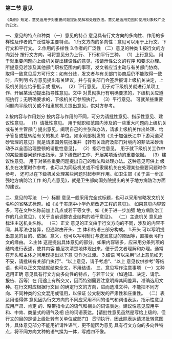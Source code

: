 
### 第二节 意见
    《条例》规定，意见适用于对重要问题提出见解和处理办法。意见是适用范围和使用对象较广泛的公文。
一、意见的特点和种类
（一）意见的特点
意见具有行文方向的多向性、作用的多样性及作者的广泛性等主要特点。
    1.行文方向的多向性：意见可以用于上行文、下行文和平行文。
    2.作用的多样性
    3.作者的广泛性
（二）意见的种类
1.按行文的方向划分
按行文方向，可将意见分为上行、下行和平行三种。
（1）上行意见。
    用于就重要问题向上级机关提出建设性的意见，按请示性公文的程序
    和要求办理。所提意见若涉及其他部门职权范围内的事项，发文者应当主动与有关部门协商，
    取得一致意见后方可行文；如有分歧，发文者与有关部门协商后仍不能取得一致时，应列明
    各方意见提出有关建议，并与有关部门会签后报请上级机关决定，上级机关则应给予批示或
    批转。
（2）下行意见。
    用于对下级机关就进行某项工作、开展某活动提出指导性意见。文中
    对贯彻执行有明确要求的，下级机关应遵照执行；无明确要求的，下级机关可参照执行。
（3）平行意见。
    可就某些重要问题向平级机关或不相隶属机关提出意见，供对方参考。


2.按内容与作用划分
按内容与作用的不同，可分为请批性意见、指示性意见、建议性意见。
（1）请批性意见。
    用于就职权范围内涉及的一些重大问题向上级机关或有关主管部门
    提出意见，阐明自己的主张和办法，请求上级机关作出处理、给予答复或批转给有关的机关
    单位。如水利部制发的《关于加强长江中下游河道采砂管理的意见》就是请求国务院批准并
    【转有关政府及部门对境内的非法采砂活动予以全面治理整顿的请批性意见】。
（2）指示性意见。
    用于就下级机关工作中的某些重要问题作出指示，是下级做好工作、开展某项活动的重要依据。
（3）建议性意见。
    用于对某些重要问题提出自己的看法和处理办法。这种意见可供上
    级机关在决策时作参考，也可以为同级机关或不相隶属机关在处理某些重要问题时作参考，
    还可以在下级机关处理某些问题时起参照作用。如卫生部《关于进一步加强地方病防治工作
    的几点意见》，就是卫生部向国务院提出的关于地方病防治方面的建议。


二、意见的写法
（一）标题
    意见一般采用完全式标题，也可以采用省略发文机关名称的省略式标题。如《关于实施中小学危房改造工程的意见》。
    如果意见内容较多，可在文种名称前加上几点或若干等文字。如《关于进一步加强
    地方病防治工作的几点意见》、《关于当前调整农业结构的若干意见》。
（二）主送机关
    意见应标注主送机关名称。
（三）正文
意见的正文由于行文方向的不同，涉及的内容不同，其写法也各异，但通常由开头、主
体和结语三部分构成。
1.开头
    可以写明提出意见的目的、依据、意义，也可以写明制订与送发意见的原因等，直接表
    明行文的缘由。
2.主体
    这是提出具体意见的部分。如果内容较多，应采用分条列项的结构进行表述，使其内容
    能层次清楚地体现出来，便于受文者理解和办理。通常在开头和主体之间用现提出以下意
    见作为过渡。
3.结语
    可以采用“以上意见如无不妥，请批转有关部门执行”、“以上意见，请予考虑”、“以上
    意见仅供参考”等结语，也可以正文完结就结束全文，不用结语。
三、意见写作注意事项
（一）文种选用正确
    意见具有行文方向多向性的特点，与若干公文（如通知、决定、请示、报告、函等）在
    用途上有所交叉，因而特别需要注意明辨其间差异，准确选用文种。在行文时应根据行文目
    的确定行文的方向，进而选准文种，不能把不同方向、不同种类的公文混用或错用，以保证
    公文制发的严肃性和庄重性。
（二）表达用语得体
    意见因为行文方向的不同应采用不同的语气和词语表达。指示性意见应用严肃、肯定
    的、略带指令式的语气和相关的词语表达。建议性意见应用平和、中肯、商量式的语气及相
    应的词语表达。【请批性意见虽然是写给上级的，但行文的目的是请上级批转有关单位或部门】
    贯彻执行，因此除表达请求批转意图外，具体意见部分不能用祈请性语气，更不能因为意见
    具有行文方向的多向性特点，将不同方向文种的语气揉为一体，写成四不像。

